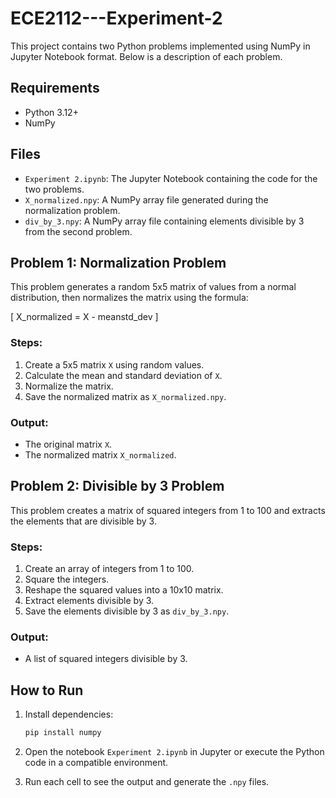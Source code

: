 # ECE2112---Experiment-2

This project contains two Python problems implemented using NumPy in Jupyter Notebook format. Below is a description of each problem.

## Requirements

- Python 3.12+
- NumPy

## Files

- `Experiment 2.ipynb`: The Jupyter Notebook containing the code for the two problems.
- `X_normalized.npy`: A NumPy array file generated during the normalization problem.
- `div_by_3.npy`: A NumPy array file containing elements divisible by 3 from the second problem.

## Problem 1: Normalization Problem

This problem generates a random 5x5 matrix of values from a normal distribution, then normalizes the matrix using the formula:

[ X_normalized = X - meanstd_dev ]

### Steps:

1. Create a 5x5 matrix `X` using random values.
2. Calculate the mean and standard deviation of `X`.
3. Normalize the matrix.
4. Save the normalized matrix as `X_normalized.npy`.

### Output:

- The original matrix `X`.
- The normalized matrix `X_normalized`.

## Problem 2: Divisible by 3 Problem

This problem creates a matrix of squared integers from 1 to 100 and extracts the elements that are divisible by 3.

### Steps:

1. Create an array of integers from 1 to 100.
2. Square the integers.
3. Reshape the squared values into a 10x10 matrix.
4. Extract elements divisible by 3.
5. Save the elements divisible by 3 as `div_by_3.npy`.

### Output:

- A list of squared integers divisible by 3.

## How to Run

1. Install dependencies:
   ```bash
   pip install numpy
   ```
   
2. Open the notebook `Experiment 2.ipynb` in Jupyter or execute the Python code in a compatible environment.

3. Run each cell to see the output and generate the `.npy` files.

